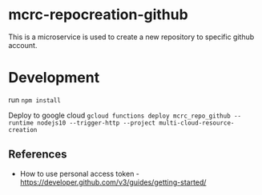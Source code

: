 # mcrc-repocreation-github
This is a microservice is used to create a new repository to specific github account. 

# Development 
run `npm install`

Deploy to google cloud `gcloud functions deploy mcrc_repo_github --runtime nodejs10 --trigger-http --project multi-cloud-resource-creation`

## References
* How to use personal access token - https://developer.github.com/v3/guides/getting-started/ 

